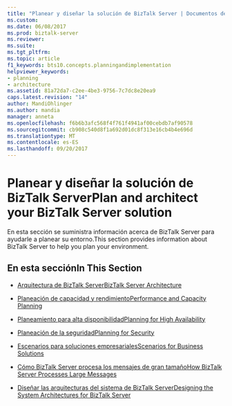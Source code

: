 ```yaml
---
title: "Planear y diseñar la solución de BizTalk Server | Documentos de Microsoft"
ms.custom: 
ms.date: 06/08/2017
ms.prod: biztalk-server
ms.reviewer: 
ms.suite: 
ms.tgt_pltfrm: 
ms.topic: article
f1_keywords: bts10.concepts.planningandimplementation
helpviewer_keywords:
- planning
- architecture
ms.assetid: 81a72da7-c2ee-4be3-9756-7c7dc8e20ea9
caps.latest.revision: "14"
author: MandiOhlinger
ms.author: mandia
manager: anneta
ms.openlocfilehash: f6b6b3afc568f4f761f4941af00cebdb7af90578
ms.sourcegitcommit: cb908c540d8f1a692d01dc8f313e16cb4b4e696d
ms.translationtype: MT
ms.contentlocale: es-ES
ms.lasthandoff: 09/20/2017
---
```

# <a name="plan-and-architect-your-biztalk-server-solution"></a><span data-ttu-id="bec44-102">Planear y diseñar la solución de BizTalk Server</span><span class="sxs-lookup"><span data-stu-id="bec44-102">Plan and architect your BizTalk Server solution</span></span>
<span data-ttu-id="bec44-103">En esta sección se suministra información acerca de BizTalk Server para ayudarle a planear su entorno.</span><span class="sxs-lookup"><span data-stu-id="bec44-103">This section provides information about BizTalk Server to help you plan your environment.</span></span>  
  
## <a name="in-this-section"></a><span data-ttu-id="bec44-104">En esta sección</span><span class="sxs-lookup"><span data-stu-id="bec44-104">In This Section</span></span>  
  
-   [<span data-ttu-id="bec44-105">Arquitectura de BizTalk Server</span><span class="sxs-lookup"><span data-stu-id="bec44-105">BizTalk Server Architecture</span></span>](../core/biztalk-server-architecture.md)  
  
-   [<span data-ttu-id="bec44-106">Planeación de capacidad y rendimiento</span><span class="sxs-lookup"><span data-stu-id="bec44-106">Performance and Capacity Planning</span></span>](../core/performance-and-capacity-planning.md)  
  
-   [<span data-ttu-id="bec44-107">Planeamiento para alta disponibilidad</span><span class="sxs-lookup"><span data-stu-id="bec44-107">Planning for High Availability</span></span>](../core/planning-for-high-availability3.md)  
  
-   [<span data-ttu-id="bec44-108">Planeación de la seguridad</span><span class="sxs-lookup"><span data-stu-id="bec44-108">Planning for Security</span></span>](../core/planning-for-security.md)  
  
-   [<span data-ttu-id="bec44-109">Escenarios para soluciones empresariales</span><span class="sxs-lookup"><span data-stu-id="bec44-109">Scenarios for Business Solutions</span></span>](../core/scenarios-for-business-solutions.md)  
  
-   [<span data-ttu-id="bec44-110">Cómo BizTalk Server procesa los mensajes de gran tamaño</span><span class="sxs-lookup"><span data-stu-id="bec44-110">How BizTalk Server Processes Large Messages</span></span>](../core/how-biztalk-server-processes-large-messages.md)  
  
-   [<span data-ttu-id="bec44-111">Diseñar las arquitecturas del sistema de BizTalk Server</span><span class="sxs-lookup"><span data-stu-id="bec44-111">Designing the System Architectures for BizTalk Server</span></span>](../core/designing-the-system-architectures-for-biztalk-server.md)
